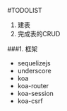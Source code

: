 #TODOLIST

1. 建表
2. 完成表的CRUD

###1. 框架

+ sequelizejs
+ underscore
+ koa
+ koa-router
+ koa-session
+ koa-csrf
